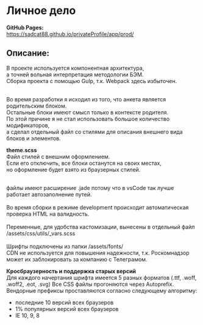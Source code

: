 # Личное дело

**GitHub Pages:**<br>
https://sadcat88.github.io/privateProfile/app/prod/<br>

## Описание:

В проекте используется компонентная архитектура, <br>
а точней вольная интерпретация методологии БЭМ. <br>
Сборка проекта с помощью Gulp, т.к. Webpack здесь избыточен. <br>

<br>
Во время разработки я исходил из того, что анкета является родительским блоком.<br>
Остальные блоки имеют смысл только в контексте родителя. <br>
По этой причине я не стал использовать большое количество модификаторов, <br>
а сделал отдельный файл со стилями для описания внешнего вида блоков и элементов.<br>

**theme.scss**
<br>
Файл стилей с внешним оформлением.<br>
Если его отключить, все блоки останутся на своих местах, <br>
но оформление будет взято из браузерных стилей.

<br>
файлы имеют расширение .jade потому что в vsCode так лучше работает автозаполнение путей.<br>

<br>
Во время сборки в режиме development происходит автоматическая проверка HTML на валидность.<br>

<br>
Переменные, для удобства кастомизации, вынесены в отдельный файл /assets/css/utils/_vars.scss <br>

<br>
Шрифты подключены из папки /assets/fonts/ <br>
CDN не используется для повышения надежности, т.к. Роскомнадзор может их заблокировать за компанию с Телеграмом.

**Кросбраузерность и поддержка старых версий** <br>
Для каждого начертания шрифта имеется 5 разных форматов (.ttf, .woff, .woff2, .eot, .svg)
Все CSS файлы прогоняются через Autoprefix. <br>
Вендорные префиксы проставляются согласно следующему алгоритму: <br>

- последние 10 версий всех браузеров
- 1% популярных версий всех браузеров
- IE 10, 9, 8
